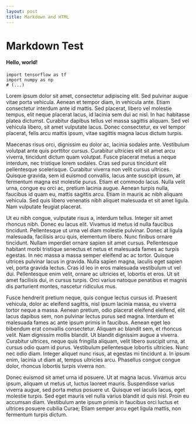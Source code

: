 ```yaml
---
layout: post
title: Markdown and HTML
---
```


# Markdown Test

#### Hello, world!
```
import tensorflow as tf
import numpy as np
# (...)
```
Lorem ipsum dolor sit amet, consectetur adipiscing elit. Sed pulvinar augue vitae porta vehicula. Aenean et tempor diam, in vehicula ante. Etiam consectetur interdum ante id mattis. Sed placerat, libero vel molestie tempus, elit neque placerat lacus, id lacinia sem dui ac nisl. In hac habitasse platea dictumst. Curabitur dapibus tellus vel massa sagittis aliquam. Sed vel vehicula libero, sit amet vulputate lacus. Donec consectetur, ex vel tempor placerat, felis arcu mattis ipsum, vitae sagittis magna lacus dictum turpis.

Maecenas risus orci, dignissim eu dolor ac, lacinia sodales ante. Vestibulum volutpat ante quis porttitor cursus. Curabitur ultricies elit sit amet arcu viverra, tincidunt dictum quam volutpat. Fusce placerat metus a neque interdum, nec tristique lorem sodales. Cras sed purus tincidunt elit pellentesque scelerisque. Curabitur viverra non velit cursus ultrices. Quisque gravida, sem id euismod convallis, lacus ante suscipit ipsum, at fermentum magna est molestie purus. Etiam et commodo lacus. Nulla velit urna, congue eu orci ac, pretium lacinia augue. Aenean turpis nulla, faucibus id quam eu, mattis sagittis arcu. Etiam in mauris ac nibh aliquam vehicula. Sed quis libero venenatis nibh aliquet malesuada et sit amet ligula. Nam vulputate feugiat placerat.

Ut eu nibh congue, vulputate risus a, interdum tellus. Integer sit amet rhoncus nibh. Donec eu lacus elit. Vivamus id metus id nulla faucibus tincidunt. Pellentesque ut urna vel diam molestie pulvinar. Donec at ligula malesuada, facilisis arcu quis, elementum libero. Nunc finibus ornare tincidunt. Nullam imperdiet ornare sapien sit amet cursus. Pellentesque habitant morbi tristique senectus et netus et malesuada fames ac turpis egestas. In nec massa a massa semper eleifend ac ac tortor. Quisque ultrices pulvinar lacus in gravida. Nulla sapien magna, iaculis eget sapien vel, porta gravida lectus. Cras id leo in eros malesuada vestibulum ut vel dui. Pellentesque enim velit, ornare ac ultricies et, lobortis et eros. Ut sit amet facilisis dui, in cursus turpis. Orci varius natoque penatibus et magnis dis parturient montes, nascetur ridiculus mus.

Fusce hendrerit pretium neque, quis congue lectus cursus id. Praesent vehicula, dolor ac eleifend sagittis, nisl ipsum lacinia massa, eu viverra tortor neque a massa. Aenean pretium, odio placerat eleifend eleifend, elit lacus dapibus sem, non pulvinar lectus purus sed magna. Interdum et malesuada fames ac ante ipsum primis in faucibus. Aenean eget leo bibendum erat convallis consectetur. Aliquam ac blandit sem, et rhoncus velit. Nam dignissim mollis blandit. Ut blandit dignissim augue a viverra. Curabitur ultrices, neque quis fringilla aliquam, velit libero suscipit urna, at cursus odio quam id purus. Vestibulum pellentesque lobortis ultricies. Nunc nec odio diam. Integer aliquet nunc risus, at egestas mi tincidunt a. In ipsum enim, lacinia ut diam at, tempus ultricies arcu. Phasellus congue congue dolor, rhoncus lobortis turpis viverra non.

Donec euismod sit amet urna id posuere. Ut at magna lacus. Vivamus arcu ipsum, aliquam ut metus ut, luctus laoreet mauris. Suspendisse varius viverra augue, sed porta metus posuere ut. Quisque vel iaculis lacus, eget molestie turpis. Sed eget mauris vel nulla varius blandit id quis nisl. Proin eu accumsan diam. Vestibulum ante ipsum primis in faucibus orci luctus et ultrices posuere cubilia Curae; Etiam semper arcu eget ligula mattis, non fermentum turpis dictum.

